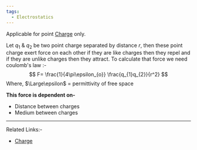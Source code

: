 ```yaml
---
tags:
  - Electrostatics
---
```

Applicable for point [Charge](Jee/Physics/Electrostatics/Charge.md) only.

Let $q_{1}$ & $q_{2}$ be two point charge separated by distance $r$, then these point charge exert force on each other if they are like charges then they repel and if they are unlike charges then they attract. To calculate that force we need coulomb's law :-
$$
F= \frac{1}{4\pi\epsilon_{o}} \frac{q_{1}q_{2}}{r^2}
$$
Where,
$\Large\epsilon$ = permittivity of free space

**This force is dependent on-**
- Distance between charges
- Medium between charges 

---
Related Links:-
- [Charge](Charge.md) 